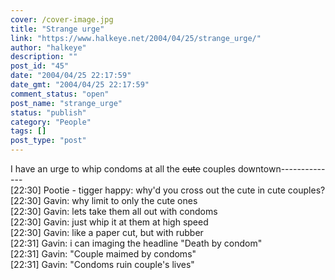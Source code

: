 ```yaml
---
cover: /cover-image.jpg
title: "Strange urge"
link: "https://www.halkeye.net/2004/04/25/strange_urge/"
author: "halkeye"
description: ""
post_id: "45"
date: "2004/04/25 22:17:59"
date_gmt: "2004/04/25 22:17:59"
comment_status: "open"
post_name: "strange_urge"
status: "publish"
category: "People"
tags: []
post_type: "post"
---
```


I have an urge to whip condoms at all the <s>cute</s> couples downtown--------------  
[22:30] Pootie - tigger happy: why'd you cross out the cute in cute couples?  
[22:30] Gavin: why limit to only the cute ones  
[22:30] Gavin: lets take them all out with condoms  
[22:30] Gavin: just whip it at them at high speed  
[22:30] Gavin: like a paper cut, but with rubber  
[22:31] Gavin: i can imaging the headline "Death by condom"  
[22:31] Gavin: "Couple maimed by condoms"  
[22:31] Gavin: "Condoms ruin couple's lives"